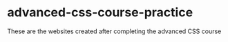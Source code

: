 # advanced-css-course-practice
These are the websites created after completing the advanced CSS course
